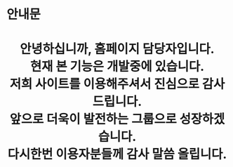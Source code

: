 # 안내문

<center>
  <h1> 안녕하십니까, 홈페이지 담당자입니다. <br />
  <strong>현재 본 기능은 개발중에 있습니다.</strong> <br />
  저희 사이트를 이용해주셔서 진심으로 감사드립니다.<br />
  앞으로 더욱이 발전하는 그룹으로 성장하겠습니다.<br />
  다시한번 이용자분들께 감사 말씀 올립니다.</h1>
</center>
